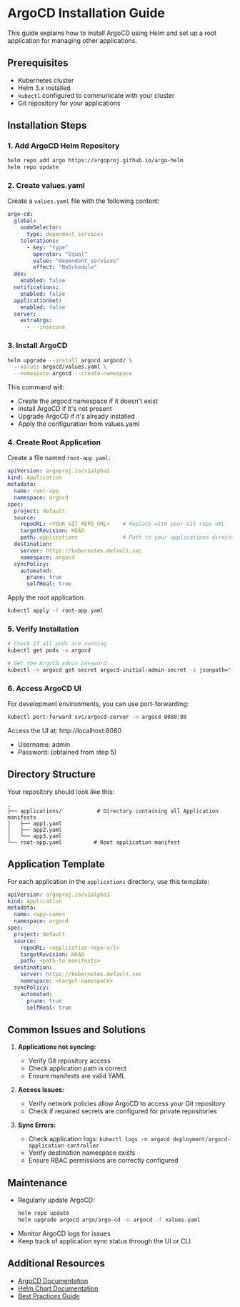 # ArgoCD Installation Guide

This guide explains how to install ArgoCD using Helm and set up a root application for managing other applications.

## Prerequisites

- Kubernetes cluster
- Helm 3.x installed
- `kubectl` configured to communicate with your cluster
- Git repository for your applications

## Installation Steps

### 1. Add ArgoCD Helm Repository

```bash
helm repo add argo https://argoproj.github.io/argo-helm
helm repo update
```

### 2. Create values.yaml

Create a `values.yaml` file with the following content:

```yaml
argo-cd:
  global:
    nodeSelector:
      type: dependent_services
    tolerations:
      - key: "type"
        operator: "Equal"
        value: "dependent_services"
        effect: "NoSchedule"
  dex:
    enabled: false
  notifications:
    enabled: false
  applicationSet:
    enabled: false
  server:
    extraArgs:
      - --insecure
```

### 3. Install ArgoCD

```bash
helm upgrade --install argocd argocd/ \
  --values argocd/values.yaml \
  --namespace argocd --create-namespace
```

This command will:
- Create the argocd namespace if it doesn't exist
- Install ArgoCD if it's not present
- Upgrade ArgoCD if it's already installed
- Apply the configuration from values.yaml

### 4. Create Root Application

Create a file named `root-app.yaml`:

```yaml
apiVersion: argoproj.io/v1alpha1
kind: Application
metadata:
  name: root-app
  namespace: argocd
spec:
  project: default
  source:
    repoURL: <YOUR_GIT_REPO_URL>    # Replace with your Git repo URL
    targetRevision: HEAD
    path: applications              # Path to your applications directory
  destination:
    server: https://kubernetes.default.svc
    namespace: argocd
  syncPolicy:
    automated:
      prune: true
      selfHeal: true
```

Apply the root application:

```bash
kubectl apply -f root-app.yaml
```

### 5. Verify Installation

```bash
# Check if all pods are running
kubectl get pods -n argocd

# Get the ArgoCD admin password
kubectl -n argocd get secret argocd-initial-admin-secret -o jsonpath="{.data.password}" | base64 -d
```

### 6. Access ArgoCD UI

For development environments, you can use port-forwarding:

```bash
kubectl port-forward svc/argocd-server -n argocd 8080:80
```

Access the UI at: http://localhost:8080
- Username: admin
- Password: (obtained from step 5)

## Directory Structure

Your repository should look like this:

```
.
├── applications/           # Directory containing all Application manifests
│   ├── app1.yaml
│   ├── app2.yaml
│   └── app3.yaml
└── root-app.yaml          # Root application manifest
```

## Application Template

For each application in the `applications` directory, use this template:

```yaml
apiVersion: argoproj.io/v1alpha1
kind: Application
metadata:
  name: <app-name>
  namespace: argocd
spec:
  project: default
  source:
    repoURL: <application-repo-url>
    targetRevision: HEAD
    path: <path-to-manifests>
  destination:
    server: https://kubernetes.default.svc
    namespace: <target-namespace>
  syncPolicy:
    automated:
      prune: true
      selfHeal: true
```

## Common Issues and Solutions

1. **Applications not syncing:**
   - Verify Git repository access
   - Check application path is correct
   - Ensure manifests are valid YAML

2. **Access Issues:**
   - Verify network policies allow ArgoCD to access your Git repository
   - Check if required secrets are configured for private repositories

3. **Sync Errors:**
   - Check application logs: `kubectl logs -n argocd deployment/argocd-application-controller`
   - Verify destination namespace exists
   - Ensure RBAC permissions are correctly configured

## Maintenance

- Regularly update ArgoCD:
  ```bash
  helm repo update
  helm upgrade argocd argo/argo-cd -n argocd -f values.yaml
  ```
- Monitor ArgoCD logs for issues
- Keep track of application sync status through the UI or CLI

## Additional Resources

- [ArgoCD Documentation](https://argo-cd.readthedocs.io/)
- [Helm Chart Documentation](https://github.com/argoproj/argo-helm)
- [Best Practices Guide](https://argo-cd.readthedocs.io/en/stable/user-guide/best_practices/)